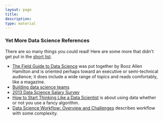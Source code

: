 ```yaml
---
layout: page
title: 
description:
type: material
---
```

### Yet More Data Science References

There are so many things you could read! Here are some more that didn't get put in the [short list](data_science.md).

 * [The Field Guide to Data Science](http://www.boozallen.com/content/dam/boozallen/media/file/The-Field-Guide-to-Data-Science.pdf) was put together by Booz Allen Hamilton and is oriented perhaps toward an executive or semi-technical audience; it does include a wide range of topics and reads comfortably, like a magazine.
 * [Building data science teams](http://radar.oreilly.com/2011/09/building-data-science-teams.html)
 * [2013 Data Science Salary Survey](http://www.oreilly.com/data/free/files/stratasurvey.pdf)
 * [How to Start Thinking Like a Data Scientist](http://blogs.hbr.org/2013/11/how-to-start-thinking-like-a-data-scientist/) is about using data whether or not you use a fancy algorithm.
 * [Data Science Workflow: Overview and Challenges](http://cacm.acm.org/blogs/blog-cacm/169199-data-science-workflow-overview-and-challenges/fulltext) describes workflow with some complexity.
